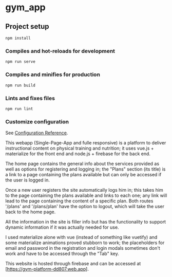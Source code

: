 # gym_app

## Project setup
```
npm install
```

### Compiles and hot-reloads for development
```
npm run serve
```

### Compiles and minifies for production
```
npm run build
```

### Lints and fixes files
```
npm run lint
```

### Customize configuration
See [Configuration Reference](https://cli.vuejs.org/config/).

This webapp (Single-Page-App and fulle responsive) is a platform to deliver instructional content 
on physical training and nutrition; it uses vue.js + materialize for the front end and node.js + firebase
for the back end.

The home page contains the general info about the services provided as well as options for
registering and logging in; the "Plans" section (its title) is a link to a page containing the plans
available but can only be accessed if the user is logged in.

Once a new user registers the site automatically logs him in; this takes him to the page containing
the plans available and links to each one; any link will lead to the page containing the content of
a specific plan. Both routes '/plans' and '/plans/plan' have the option to logout, which will take
the user back to the home page.

All the information in the site is filler info but has the functionality to support dynamic
information if it was actually needed for use.

I used materialize alone with vue (instead of something like vuetify) and some materialize
animations proved stubborn to work; the placeholders for email and password in the registration and
login modals sometimes don't work and have to be accessed through the "Tab" key.

This website is hosted through firebase and can be accessed at [https://gym-platform-dd807.web.app].
